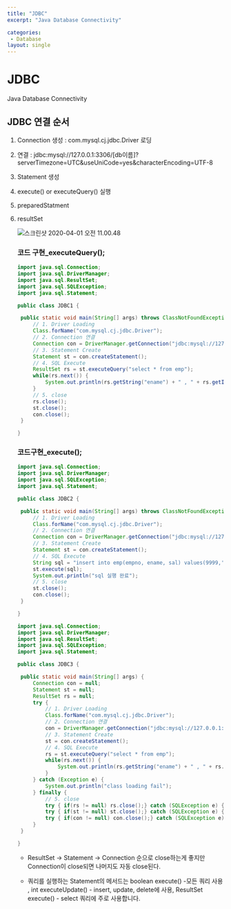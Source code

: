 ```yaml
---
title: "JDBC"
excerpt: "Java Database Connectivity"

categories:
 - Database
layout: single
---
```


# JDBC

Java Database Connectivity

## JDBC 연결 순서

1. Connection 생성 : com.mysql.cj.jdbc.Driver 로딩

2. 연결 : jdbc:mysql://127.0.0.1:3306/[db이름]?serverTimezone=UTC&useUniCode=yes&characterEncoding=UTF-8

3. Statement 생성

4. execute() or executeQuery() 실행

5. preparedStatment

6. resultSet

   <img src="/assets/스크린샷 2020-04-01 오전 11.00.48.png" alt="스크린샷 2020-04-01 오전 11.00.48"  />

   ### 코드 구현_executeQuery();

   ```java
   import java.sql.Connection;
   import java.sql.DriverManager;
   import java.sql.ResultSet;
   import java.sql.SQLException;
   import java.sql.Statement;
   
   public class JDBC1 {
   
   	public static void main(String[] args) throws ClassNotFoundException, SQLException {
   		// 1. Driver Loading
   		Class.forName("com.mysql.cj.jdbc.Driver");
   		// 2. Connection 연결
   		Connection con = DriverManager.getConnection("jdbc:mysql://127.0.0.1:3306/SCOTT?serverTimezone=UTC&useUniCode=yes&characterEncoding=UTF-8", "id","pwd");
   		// 3. Statement Create
   		Statement st = con.createStatement();
   		// 4. SQL Execute
   		ResultSet rs = st.executeQuery("select * from emp");
   		while(rs.next()) {
   			System.out.println(rs.getString("ename") + " , " + rs.getInt("sal"));
   		}
   		// 5. close
   		rs.close();
   		st.close();
   		con.close();
   	}
   
   }
   ```

   ### 코드구현_execute();

   ```java
   import java.sql.Connection;
   import java.sql.DriverManager;
   import java.sql.SQLException;
   import java.sql.Statement;
   
   public class JDBC2 {
   
   	public static void main(String[] args) throws ClassNotFoundException, SQLException {
   		// 1. Driver Loading
   		Class.forName("com.mysql.cj.jdbc.Driver");
   		// 2. Connection 연결
   		Connection con = DriverManager.getConnection("jdbc:mysql://127.0.0.1:3306/SCOTT?serverTimezone=UTC&useUniCode=yes&characterEncoding=UTF-8","id","pwd");
   		// 3. Statement Create
   		Statement st = con.createStatement();
   		// 4. SQL Execute
   		String sql = "insert into emp(empno, ename, sal) values(9999,'또치',1000)";
   		st.execute(sql);
   		System.out.println("sql 실행 완료");
   		// 5. close
   		st.close();
   		con.close();
   	}
   
   }
   ```

   ```java
   import java.sql.Connection;
   import java.sql.DriverManager;
   import java.sql.ResultSet;
   import java.sql.SQLException;
   import java.sql.Statement;
   
   public class JDBC3 {
   
   	public static void main(String[] args) {
   		Connection con = null;
   		Statement st = null;
   		ResultSet rs = null;
   		try {
   			// 1. Driver Loading
   			Class.forName("com.mysql.cj.jdbc.Driver");
   			// 2. Connection 연결
   			con = DriverManager.getConnection("jdbc:mysql://127.0.0.1:3306/SCOTT?serverTimezone=UTC&useUniCode=yes&characterEncoding=UTF-8","id","pwd");
   			// 3. Statement Create
   			st = con.createStatement();
   			// 4. SQL Execute
   			rs = st.executeQuery("select * from emp");
   			while(rs.next()) {
   				System.out.println(rs.getString("ename") + " , " + rs.getInt("sal"));
   			}
   		} catch (Exception e) {
   			System.out.println("class loading fail");
   		} finally {
   			// 5. close
   			try { if(rs != null) rs.close();} catch (SQLException e) {};
   			try { if(st != null) st.close();} catch (SQLException e) {};
   			try { if(con != null) con.close();} catch (SQLException e) {};
   		}
   	}
   
   }
   ```

   

   - ResultSet -> Statement -> Connection 순으로 close하는게 좋지만 Connection이 close되면 나머지도 자동 close된다.

   - 쿼리를 실행하는 Statement의 메서드는 boolean execute() -모든 쿼리 사용 , int executeUpdate() - insert, update, delete에 사용, ResultSet execute() - select 쿼리에 주로 사용합니다.